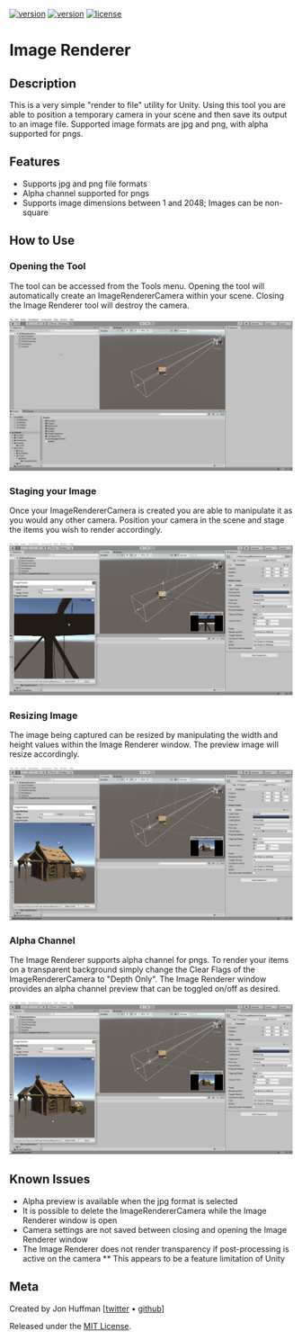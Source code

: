 [![version](https://img.shields.io/badge/package-download-brightgreen.svg)](https://github.com/jonHuffman/UnityImageRenderer/raw/master/Binaries/ImageRenderer_v0.1.unitypackage)
[![version](https://img.shields.io/badge/version-v0.1-blue.svg)](https://github.com/jonHuffman/UnityImageRenderer)
[![license](https://img.shields.io/badge/license-MIT-red.svg)](./LICENSE)
# Image Renderer
## Description
This is a very simple "render to file" utility for Unity. Using this tool you are able to position a temporary camera in your scene and then save its output to an image file. Supported image formats are jpg and png, with alpha supported for pngs.

## Features
* Supports jpg and png file formats
* Alpha channel supported for pngs
* Supports image dimensions between 1 and 2048; Images can be non-square

## How to Use
### Opening the Tool
The tool can be accessed from the Tools menu. Opening the tool will automatically create an ImageRendererCamera within your scene. Closing the Image Renderer tool will destroy the camera.

![](./README/OpenCloseWindow.gif)

### Staging your Image
Once your ImageRendererCamera is created you are able to manipulate it as you would any other camera. Position your camera in the scene and stage the items you wish to render accordingly.

![](./README/PositioningCamera.gif)

### Resizing Image
The image being captured can be resized by manipulating the width and height values within the Image Renderer window. The preview image will resize accordingly.

![](./README/ResizingImage.gif)

### Alpha Channel
The Image Renderer supports alpha channel for pngs. To render your items on a transparent background simply change the Clear Flags of the ImageRendererCamera to "Depth Only". The Image Renderer window provides an alpha channel preview that can be toggled on/off as desired.

![](./README/AlphaPreview.gif)

## Known Issues
* Alpha preview is available when the jpg format is selected
* It is possible to delete the ImageRendererCamera while the Image Renderer window is open
* Camera settings are not saved between closing and opening the Image Renderer window
* The Image Renderer does not render transparency if post-processing is active on the camera
** This appears to be a feature limitation of Unity

## Meta
Created by Jon Huffman [[twitter](https://twitter.com/AtticusMarkane) &bull; [github](https://github.com/jonHuffman)]

Released under the [MIT License](http://www.opensource.org/licenses/mit-license.php).
